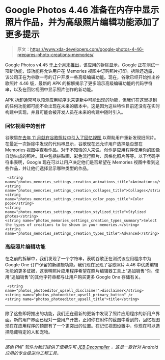 # Google Photos 4.46 准备在内存中显示照片作品，并为高级照片编辑功能添加了更多提示

> 原文：<https://www.xda-developers.com/google-photos-4-46-prepares-photo-creations-memories/>

Google Photos v4.45 [于上个月末推出](https://www.xda-developers.com/google-photos-445-tests-ordering-photo-prints-memories-view-hints-premium-editing-features-one-subscribers/)，该应用的拆除显示，Google 正在测试一项新功能，该功能将允许用户在 Memories 视图中订购照片打印。拆除还透露，该公司正在为谷歌一号的订户开发一些高级编辑功能。现在，谷歌已经开始推出谷歌照片 4.46 版，最新的 APK 的拆解揭示了更多暗示高级编辑功能的代码字符串，以及在回忆视图中显示照片创作的新功能。

APK 拆卸通常可以预测应用程序未来更新中可能出现的功能，但我们在这里提到的任何功能都可能不会出现在未来的版本中。这是因为这些特性目前还没有在实时构建中实现，并且可能会被开发人员在未来的构建中随时引入。

### 回忆视图中的创作

谷歌[早在去年 11 月就在谷歌照片中引入了回忆视图](https://www.xda-developers.com/google-photos-memories-same-day-prints-walmart-cvs-canvas-prints/),以帮助用户重新发现旧照片。在最近一次拆除中发现的代码串显示，谷歌现在还允许用户选择是否想在 Memories 视图中查看作品。对于不知情的人来说，创作是应用程序使用你的图像自动生成的照片。其中包括拼贴画、彩色流行照片、风格化照片等等。以下代码字符串表明，Google 现在可以让用户决定他们是否希望在 Memories 视图中看到这些作品，并让他们选择显示哪种类型的作品。

```
 <string name="photos_memories_settings_creation_animations_title">Animations</string>
<string name="photos_memories_settings_creation_collages_title">Collages</string>
<string name="photos_memories_settings_creation_color_pops_title">Color pops</string>
<string name="photos_memories_settings_creation_stylized_title">Stylized photos</string>
<string name="photos_memories_settings_creation_types_summary">Select the types of creations to be shown in your memories.</string>
<string name="photos_memories_settings_creation_types_title">Advanced</string> 
```

### 高级照片编辑功能

在之前的拆解中，我们发现了一个字符串，表明谷歌正在测试该应用程序中为 Google One 订户保留的新编辑功能。我们现在发现了谷歌照片 4.46 中优质编辑功能的更多证据，这表明照片应用程序希望在照片编辑器工具上“追加销售”你。使用“追加销售”的其他字符串都与让用户购买更多 Google One 存储有关。

```
 <string name="photos_photoeditor_upsell_disclaimer">disclaimer</string>
<string name="photos_photoeditor_upsell_primary_button" />
<string name="photos_photoeditor_upsell_title">title</string> 
```

* * *

除了这些即将推出的功能，我们还在最新的更新中发现了照片应用程序的新用户界面。新的用户界面已经对一些用户开放，正如你在附件的截图中看到的，回忆视图现在在应用程序的顶部有了一个更突出的位置。在记忆视图设置中，你现在可以选择隐藏特定的人和宠物。

* * *

*感谢 PNF 软件为我们提供了使用许可 [JEB Decompiler](https://www.pnfsoftware.com/?aid=xdadev) ，这是一款针对 Android 应用的专业级逆向工程工具。*